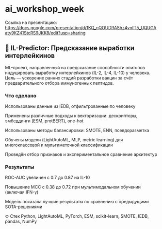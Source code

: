# ai_workshop_week

Ссылка на презентацию: https://docs.google.com/presentation/d/1KQ_nQOUDRAShz4vnfT5_UQUGAaty9KZ41StcRS9JKK8/edit?usp=sharing

## 🧬 IL-Predictor: Предсказание выработки интерлейкинов
ML-проект, направленный на предсказание способности эпитопов индуцировать выработку интерлейкинов (IL-2, IL-4, IL-10) у человека. Цель — ускорение ранних стадий разработки вакцин за счёт предварительного отбора иммуногенных пептидов.

### Что сделано
Использованы данные из IEDB, отфильтрованные по человеку

Применены различные подходы к векторизации: дескрипторы, эмбеддинги (ESM, protBERT), one-hot

Использованы методы балансировки: SMOTE, ENN, псевдоразметка

Обучены модели (LightAutoML, MLP, metric learning) для многоклассовой и мультиметочной классификации

Проведён отбор признаков и экспериментальное сравнение архитектур

### Результаты
ROC-AUC увеличен с 0.7 до 0.87 на IL-10

Повышение MCC с 0.38 до 0.72 при мультимодальном обучении (включая IFN-γ)

Модель показала лучшие результаты по сравнению с предыдущими SOTA-решениями

⚙️ Стек
Python, LightAutoML, PyTorch, ESM, scikit-learn, SMOTE, IEDB, pandas, NumPy
